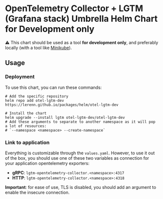 # OpenTelemetry Collector + LGTM (Grafana stack) Umbrella Helm Chart for Development only

⚠️ This chart should be used as a tool **for development only**, and preferably
locally (with a tool like [Minikube](https://minikube.sigs.k8s.io/docs/start/)).

## Usage

### Deployment

To use this chart, you can run these commands:

```shell
# Add the specific repository
helm repo add otel-lgtm-dev https://lerenn.github.io/packages/helm/otel-lgtm-dev

# Install the chart
helm upgrade --install lgtm otel-lgtm-dev/otel-lgtm-dev
# Add these arguments to separate to another namespace as it will pop a lot of resources:
# `--namespace <namespace> --create-namespace`
```

### Link to application

Everything is customizable through the `values.yaml`. However, to use it out of
the box, you should use one of these two variables as connection for your application
opentelemetry exporters:

* **gRPC**: `lgtm-opentelemetry-collector.<namespace>:4317`
* **HTTP**: `lgtm-opentelemetry-collector.<namespace>:4318`

**Important**: for ease of use, TLS is disabled, you should add an argument to
enable the insecure connection.
